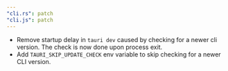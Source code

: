 ```yaml
---
"cli.rs": patch
"cli.js": patch
---
```


* Remove startup delay in `tauri dev` caused by checking for a newer cli version. The check is now done upon process exit.
* Add `TAURI_SKIP_UPDATE_CHECK` env variable to skip checking for a newer CLI version.
